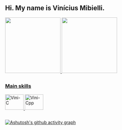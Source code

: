 ## Hi. My name is Vinícius Mibielli.
<div>
  <a href="https://github.com/vinimibielli">
  <img height="180em" src="https://github-readme-stats.vercel.app/api?username=vinimibielli&show_icons=true&theme=blue_navy&include_all_commits=true&count_private=true"/>
  <img height="180em" src="https://github-readme-stats.vercel.app/api/top-langs/?username=vinimibielli&layout=compact&langs_count=7&theme=blue_navy"/>
</div>
    
##
    
### Main skills
<div>
  <img alt="Vini-C" height="50" width="60" src="https://cdn.jsdelivr.net/gh/devicons/devicon/icons/c/c-original.svg">  
  <img alt="Vini-Cpp" height="50" width="60" src="https://cdn.jsdelivr.net/gh/devicons/devicon/icons/cplusplus/cplusplus-original.svg">   
</div>

##

[![Ashutosh's github activity graph](https://github-readme-activity-graph.vercel.app/graph?username=vinimibielli&bg_color=000000&color=82aaff&line=82aaff&point=82aaff&area=true&area_color=82aaff)](https://github.com/ashutosh00710/github-readme-activity-graph)
